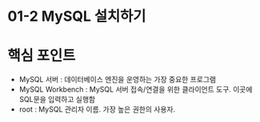 01-2 MySQL 설치하기
==========================

# 핵심 포인트
- MySQL 서버 : 데이터베이스 엔진을 운영하는 가장 중요한 프로그램
- MySQL Workbench : MySQL 서버 접속/연결을 위한 클라이언트 도구. 이곳에 SQL문을 입력하고 실행함
- root : MySQL 관리자 이름. 가장 높은 권한의 사용자.